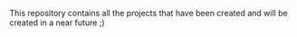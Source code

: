 This repository contains all the projects that have been created and will be created in a near future ;)
